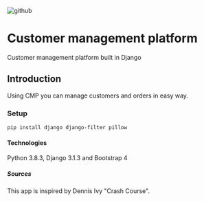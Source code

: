 ![github](https://user-images.githubusercontent.com/63557278/100528219-90fc0880-31da-11eb-8efd-df6b8f7a2fc0.png)

# Customer management platform
Customer management platform built in Django

## Introduction
Using CMP you can manage customers and orders in easy way.

### Setup
```
pip install django django-filter pillow
```

#### Technologies
Python 3.8.3, Django 3.1.3 and Bootstrap 4

##### Sources
This app is inspired by Dennis Ivy "Crash Course".
